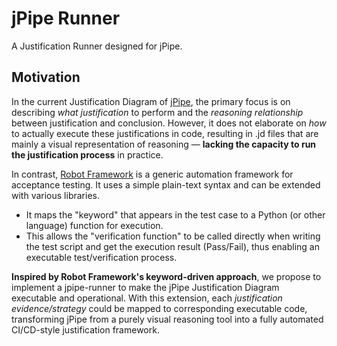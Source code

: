 # jPipe Runner

A Justification Runner designed for jPipe.

## Motivation

In the current Justification Diagram of [jPipe](https://github.com/ace-design/jpipe), the primary focus is on describing _what justification_ to perform and the _reasoning relationship_ between justification and conclusion. However, it does not elaborate on _how_ to actually execute these justifications in code, resulting in .jd files that are mainly a visual representation of reasoning — **lacking the capacity to run the justification process** in practice.

In contrast, [Robot Framework](https://github.com/robotframework/robotframework) is a generic automation framework for acceptance testing. It uses a simple plain-text syntax and can be extended with various libraries.

- It maps the "keyword" that appears in the test case to a Python (or other language) function for execution.
- This allows the "verification function" to be called directly when writing the test script and get the execution result (Pass/Fail), thus enabling an executable test/verification process.

**Inspired by Robot Framework's keyword-driven approach**, we propose to implement a jpipe-runner to make the jPipe Justification Diagram executable and operational. With this extension, each _justification evidence/strategy_ could be mapped to corresponding executable code, transforming jPipe from a purely visual reasoning tool into a fully automated CI/CD-style justification framework.

